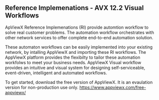 ## Reference Implemenations - AVX 12.2 Visual Workflows 

ApViewX Reference Implemenations (RI) provide automtion workflow to solve real customer problems. The automation workflow orchestrates with  other network services to offer complete end-to-end automation solution. 

These automaton workflows can be easily implemented into your existing network, by intalling AppViewX and importing these RI workflows. The AppViewX platform provides the flexibilty to tailor these automation workfolws to meet your business needs. AppViewX Visual workflow provides an intuitive and visual system for designing self-serviceable, event-driven, intelligent and automated workflows.

To get started, download the free version of AppViewX. It is an evaulation version for non-production use only.
https://www.appviewx.com/free-appviewx/
